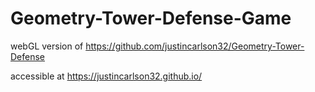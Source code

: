 ﻿# Geometry-Tower-Defense-Game

webGL version of https://github.com/justincarlson32/Geometry-Tower-Defense

accessible at https://justincarlson32.github.io/

